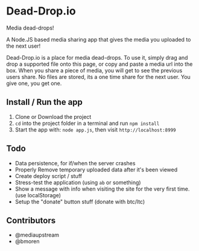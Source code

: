 Dead-Drop.io
=========
Media dead-drops!

A Node.JS based media sharing app that gives the media you uploaded to the next user!

Dead-Drop.io is a place for media dead-drops. To use it, simply drag and drop a supported file onto this page, or copy and paste a media url into the box. When you share a piece of media, you will get to see the previous users share. No files are stored, its a one time share for the next user. You give one, you get one.


Install / Run the app
------------

1. Clone or Download the project
2. `cd` into the project folder in a terminal and run `npm install`
3. Start the app with: `node app.js`, then visit `http://localhost:8999`


Todo
------

* Data persistence, for if/when the server crashes  
* Properly Remove temporary uploaded data after it's been viewed
* Create deploy script / stuff
* Stress-test the application (using `ab` or something)
* Show a message with info when visiting the site for the very first time. (use localStorage)
* Setup the "donate" button stuff (donate with btc/ltc)


Contributors
-----------
- @mediaupstream
- @bmoren